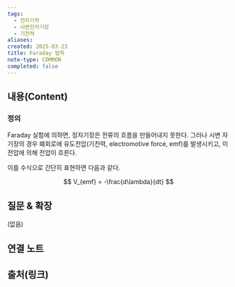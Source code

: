 ```yaml
---
tags:
  - 전자기학
  - 시변전자기장
  - 기전력
aliases: 
created: 2025-03-23
title: Faraday 법칙
note-type: COMMON
completed: false
---
```


## 내용(Content)

### 정의

Faraday 실험에 의하면, 정자기장은 전류의 흐름을 만들어내지 못한다. 그러나 시변 자기장의 경우 폐회로에 유도전압(기전력, electromotive force, emf)를 발생시키고, 이 전압에 의해 전압이 흐른다.

이를 수식으로 간단히 표현하면 다음과 같다.

$$
V_{emf} = -\frac{d\lambda}{dt}
$$

## 질문 & 확장

(없음)

## 연결 노트

## 출처(링크)

